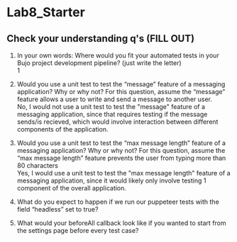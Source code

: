 # Lab8_Starter

## Check your understanding q's (FILL OUT)
1. In your own words: Where would you fit your automated tests in your Bujo project development pipeline? (just write the letter)  
   1

2. Would you use a unit test to test the “message” feature of a messaging application? Why or why not? For this question, assume the “message” feature allows a user to write and send a message to another user.  
	 No, I would not use a unit test to test the "message" feature of a messaging application, since that requires testing if the message sends/is recieved, which would involve interaction between different components of the application.

3. Would you use a unit test to test the “max message length” feature of a messaging application? Why or why not? For this question, assume the “max message length” feature prevents the user from typing more than 80 characters  
   Yes, I would use a unit test to test the "max message length" feature of a messaging application, since it would likely only involve testing 1 component of the overall application. 
	
4. What do you expect to happen if we run our puppeteer tests with the field “headless” set to true?
	
5. What would your beforeAll callback look like if you wanted to start from the settings page before every test case?

